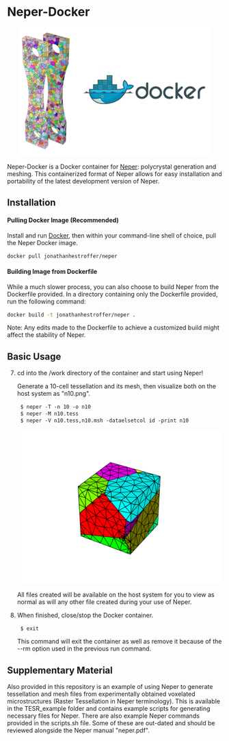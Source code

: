 # Neper-Docker
<p align="center">
  <img width="450" height="300" src="https://github.com/jonathanhestroffer/Neper-Docker/blob/master/preview.png">
</p>

Neper-Docker is a Docker container for [Neper](neper.info): polycrystal generation and meshing. This containerized format of Neper allows for easy installation and portability of the latest development version of Neper.

## Installation

#### Pulling Docker Image (Recommended)

Install and run [Docker](https://docs.docker.com/), then within your command-line shell of choice, pull the Neper Docker image.

```bash
docker pull jonathanhestroffer/neper
```

#### Building Image from Dockerfile

While a much slower process, you can also choose to build Neper from the Dockerfile provided. In a directory containing only the Dockerfile provided, run the following command:

```bash
docker build -t jonathanhestroffer/neper .
```

Note: Any edits made to the Dockerfile to achieve a customized build might affect the stability of Neper.

## Basic Usage
    
7. cd into the /work directory of the container and start using Neper!
    
    Generate a 10-cell tessellation and its mesh, then visualize both on the host system as "n10.png". 

        $ neper -T -n 10 -o n10
		$ neper -M n10.tess
		$ neper -V n10.tess,n10.msh -dataelsetcol id -print n10
		
	![Visualization](https://github.com/jonathanhestroffer/Neper-Docker/blob/master/n10.png)
        
    All files created will be available on the host system for you to view as normal as will any other file created during your use of Neper.
    
8. When finished, close/stop the Docker container.

        $ exit
        
    This command will exit the container as well as remove it because of the --rm option used in the previous run command.

## Supplementary Material

Also provided in this repository is an example of using Neper to generate tessellation and mesh files from experimentally obtained voxelated microstructures (Raster Tessellation in Neper terminology). This is available in the TESR_example folder and contains example scripts for generating necessary files for Neper. There are also example Neper commands provided in the scripts.sh file. Some of these are out-dated and should be reviewed alongside the Neper manual "neper.pdf".
